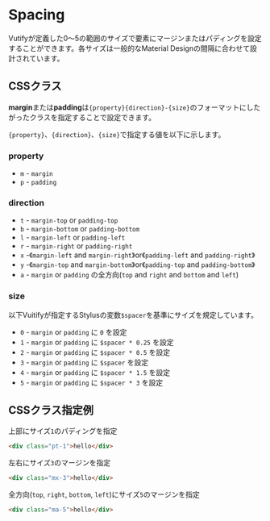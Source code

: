 # Spacing

Vutifyが定義した0〜5の範囲のサイズで要素にマージンまたはパディングを設定することができます。各サイズは一般的なMaterial Designの間隔に合わせて設計されています。

## CSSクラス

**margin**または**padding**は`{property}{direction}-{size}`のフォーマットにしたがったクラスを指定することで設定できます。

`{property}`、`{direction}`、`{size}`で指定する値を以下に示します。

### property

* `m` - `margin`
* `p` - `padding`

### direction

* `t` - `margin-top` or `padding-top`
* `b` - `margin-bottom` or `padding-bottom`
* `l` - `margin-left` or `padding-left`
* `r` - `margin-right` or `padding-right`
* `x` -《`margin-left` and `margin-right`》or《`padding-left` and `padding-right`》
* `y` -《`margin-top` and `margin-bottom`》or《`padding-top` and `padding-bottom`》
* `a` - `margin` or `padding` の全方向(`top` and `right` and `bottom` and `left`)

### size

以下Vuitifyが指定するStylusの変数`$spacer`を基準にサイズを規定しています。

* `0` - `margin` or `padding` に `0` を設定
* `1` - `margin` or `padding` に `$spacer * 0.25` を設定
* `2` - `margin` or `padding` に `$spacer * 0.5` を設定
* `3` - `margin` or `padding` に `$spacer` を設定
* `4` - `margin` or `padding` に `$spacer * 1.5` を設定
* `5` - `margin` or `padding` に `$spacer * 3` を設定


## CSSクラス指定例

上部にサイズ`1`のパディングを指定
```html
<div class="pt-1">hello</div>
```

左右にサイズ`3`のマージンを指定
```html
<div class="mx-3">hello</div>
```

全方向(`top`, `right`, `bottom`, `left`)にサイズ`5`のマージンを指定
```html
<div class="ma-5">hello</div>
```

